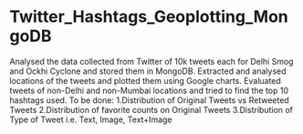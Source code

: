 # Twitter_Hashtags_Geoplotting_MongoDB
Analysed the data collected from Twitter of 10k tweets each for Delhi Smog and Ockhi Cyclone and stored them in MongoDB. 
Extracted and analysed locations of the tweets and plotted them using Google charts. 
Evaluated tweets of non-Delhi and non-Mumbai locations and tried to find the top 10 hashtags used.
To be done:
1.Distribution of Original Tweets vs Retweeted Tweets
2.Distribution of favorite counts on Original Tweets
3.Distribution of Type of Tweet i.e. Text, Image, Text+Image
